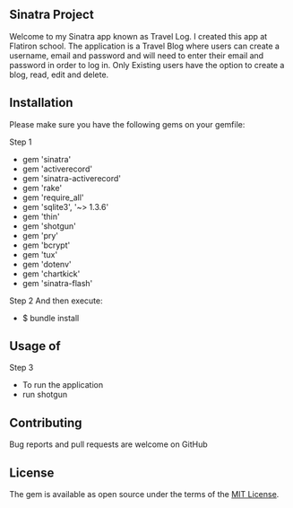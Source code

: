 ## Sinatra Project
Welcome to my Sinatra app known as Travel Log. I created this app at Flatiron school. The application is a Travel Blog where users can create a username, email and password and will need to enter their email and password in order to log in. Only Existing users have the option to create a blog, read, edit and delete. 

## Installation

Please make sure you have the following gems on your gemfile:

Step 1
* gem 'sinatra'
* gem 'activerecord'
* gem 'sinatra-activerecord'
* gem 'rake'
* gem 'require_all'
* gem 'sqlite3', '~> 1.3.6'
* gem 'thin'
* gem 'shotgun'
* gem 'pry'
* gem 'bcrypt'
* gem 'tux'
* gem 'dotenv'
* gem 'chartkick'
* gem 'sinatra-flash'

Step 2
And then execute:

* $ bundle install 

## Usage of 

Step 3
* To run the application
* run shotgun 


## Contributing

Bug reports and pull requests are welcome on GitHub 

## License

The gem is available as open source under the terms of the [MIT License](https://opensource.org/licenses/MIT).

